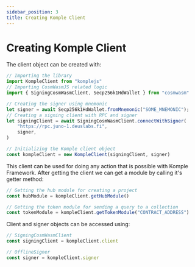 ```yaml
---
sidebar_position: 3
title: Creating Komple Client
---
```


# Creating Komple Client

The client object can be created with:

```typescript
// Importing the library
import KompleClient from "komplejs"
// Importing CosmWasmJS related logic
import { SigningCosmWasmClient, Secp256k1HdWallet } from "cosmwasm"

// Creating the signer using mnemonic
let signer = await Secp256k1HdWallet.fromMnemonic("SOME_MNEMONIC");
// Creating a signing client with RPC and signer
let signingClient = await SigningCosmWasmClient.connectWithSigner(
    "https://rpc.juno-1.deuslabs.fi",
    signer,
)

// Initializing the Komple client object
const kompleClient = new KompleClient(signingClient, signer)
```

This client can be used for doing any action that is possible with Komple Framework. After getting the client we can get a module by calling it's getter method:

```typescript
// Getting the hub module for creating a project
const hubModule = kompleClient.getHubModule()

// Getting the token module for sending a query to a collection
const tokenModule = kompleClient.getTokenModule("CONTRACT_ADDRESS")
```

Client and signer objects can be accessed using:

```typescript
// SigningCosmWasmClient
const signingClient = kompleClient.client

// OfflineSigner
const signer = kompleClient.signer
```
